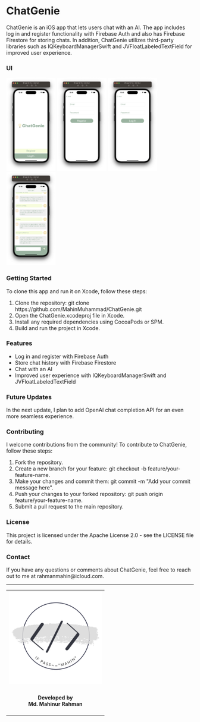 <h1>ChatGenie</h1>
  ChatGenie is an iOS app that lets users chat with an AI. The app includes log in and register functionality with Firebase Auth and also has Firebase Firestore for storing chats. In addition, ChatGenie utilizes third-party libraries such as IQKeyboardManagerSwift and JVFloatLabeledTextField for improved user experience.

<h3>UI</h3>
        <img src="Documentation/welcome.png" height="250">
        <img src="Documentation/reg.png" height="250">
        <img src="Documentation/login.png" height="250">
        <img src="Documentation/chatView.png" height="250">

<h3>Getting Started</h3>
  To clone this app and run it on Xcode, follow these steps:

<ol>
  <li>Clone the repository: git clone https://github.com/MahinMuhammad/ChatGenie.git</li>
  <li>Open the ChatGenie.xcodeproj file in Xcode.</li>
  <li>Install any required dependencies using CocoaPods or SPM.</li>
  <li>Build and run the project in Xcode.</li>
</ol> 
  
<h3>Features</h3>

<ul>
  <li>Log in and register with Firebase Auth</li>
  <li>Store chat history with Firebase Firestore</li>
  <li>Chat with an AI</li>
  <li>Improved user experience with IQKeyboardManagerSwift and JVFloatLabeledTextField</li>
</ul>   
  
<h3>Future Updates</h3>
  In the next update, I plan to add OpenAI chat completion API for an even more seamless experience.

<h3>Contributing</h3>
  I welcome contributions from the community! To contribute to ChatGenie, follow these steps:

<ol>
  <li>Fork the repository.</li>
  <li>Create a new branch for your feature: git checkout -b feature/your-feature-name.</li>
  <li>Make your changes and commit them: git commit -m "Add your commit message here".</li>
  <li>Push your changes to your forked repository: git push origin feature/your-feature-name.</li>
  <li>Submit a pull request to the main repository.</li>
</ol>
  
<h3>License</h3>
  This project is licensed under the Apache License 2.0 - see the LICENSE file for details.

<h3>Contact</h3>
  If you have any questions or comments about ChatGenie, feel free to reach out to me at rahmanmahin@icloud.com.

<hr>
<table style="border:none">
  <tr>  
    <td align="center"><img src="Documentation/mahinsLogo.png" height="250" width="250"></h4></td>
  </tr>
  <tr>  
    <td align="center"><h4>Developed by <br> Md. Mahinur Rahman</h4></td>
  </tr>
</table>

